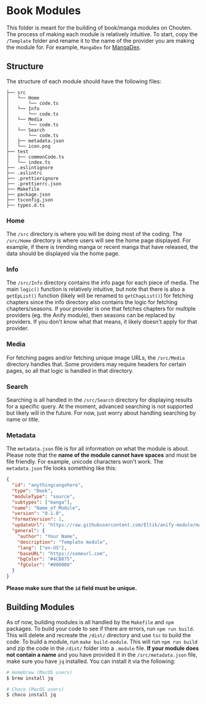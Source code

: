 # Book Modules
This folder is meant for the building of book/manga modules on Chouten. The process of making each module is relatively intuitive. To start, copy the `/Template` folder and rename it to the name of the provider you are making the module for. For example, `MangaDex` for [MangaDex](https://mangadex.org).

## Structure
The structure of each module should have the following files:
```
├── src
│   └── Home
│       └── code.ts
│   └── Info
│       └── code.ts
│   └── Media
│       └── code.ts
│   └── Search
│       └── code.ts
│   ├── metadata.json
│   └── icon.png
├── test
│   ├── commonCode.ts
│   └── index.ts
├── .eslintignore
├── .eslintrc
├── .prettierignore
├── .prettierrc.json
├── Makefile
├── package.json
├── tsconfig.json
├── types.d.ts
```

### Home
The `/src` directory is where you will be doing most of the coding. The `/src/Home` directory is where users will see the home page displayed. For example, if there is trending manga or recent manga that have released, the data should be displayed via the home page. 

### Info
The `/src/Info` directory contains the info page for each piece of media. The main `logic()` function is relatively intuitive, but note that there is also a `getEpList()` function (likely will be renamed to `getChapList()`) for fetching chapters since the info directory also contains the logic for fetching chapters/seasons. If your provider is one that fetches chapters for multiple providers (eg. the Anify module), then seasons can be replaced by providers. If you don't know what that means, it likely doesn't apply for that provider.

### Media
For fetching pages and/or fetching unique image URLs, the `/src/Media` directory handles that. Some providers may require headers for certain pages, so all that logic is handled in that directory.

### Search
Searching is all handled in the `/src/Search` directory for displaying results for a specific query. At the moment, advanced searching is not supported but likely will in the future. For now, just worry about handling searching by name or title.

### Metadata
The `metadata.json` file is for all information on what the module is about. Please note that the **name of the module cannot have spaces** and must be file friendly. For example, unicode characters won't work. The `metadata.json` file looks something like this:
```json
{
  "id": "anythingcangohere",
  "type": "Book",
  "moduleType": "source",
  "subtypes": ["manga"],
  "name": "Name_of_Module",
  "version": "0.1.0",
  "formatVersion": 1,
  "updateUrl": "https://raw.githubusercontent.com/Eltik/anify-module/master/module.json",
  "general": {
    "author": "Your Name",
    "description": "Template module",
    "lang": ["en-US"],
    "baseURL": "https://someurl.com",
    "bgColor": "#4CB875",
    "fgColor": "#000000"
  }
}
```
**Please make sure that the `id` field must be unique.**

## Building Modules
As of now, building modules is all handled by the `Makefile` and `npm` packages. To build your code to see if there are errors, run `npm run build`. This will delete and recreate the `/dist/` directory and use `tsc` to build the code. To build a module, run `make build-module`. This will run `npm run build` and zip the code in the `/dist/` folder into a `.module` file. **If your module does not contain a name** and you have provided it in the `/src/metadata.json` file, make sure you have `jq` installed. You can install it via the following:
```bash
# Homebrew (MacOS users)
$ brew install jq

# Choco (MacOS users)
$ choco install jq
```